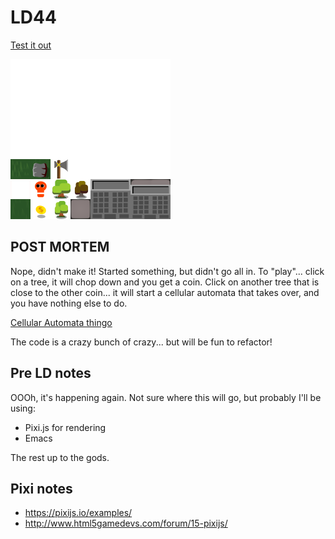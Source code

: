 # LD44

[Test it out](https://mrspeaker.github.io/ld44/)

![Sprite sheet](https://raw.githubusercontent.com/mrspeaker/ld44/master/res/sprites.png)

## POST MORTEM

Nope, didn't make it! Started something, but didn't go all in. To "play"... click on a tree, it will chop down and you get a coin. Click on another tree that is close to the other coin... it will start a cellular automata that takes over, and you have nothing else to do.

[Cellular Automata thingo](https://mrspeaker.github.io/ld44/)

The code is a crazy bunch of crazy... but will be fun to refactor!

## Pre LD notes
OOOh, it's happening again. Not sure where this will go, but probably I'll be using:

* Pixi.js for rendering
* Emacs

The rest up to the gods.

## Pixi notes

- https://pixijs.io/examples/
- http://www.html5gamedevs.com/forum/15-pixijs/
